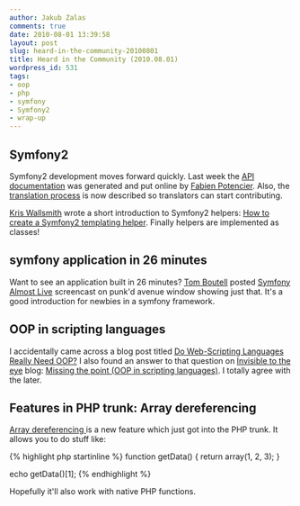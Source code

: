 ```yaml
---
author: Jakub Zalas
comments: true
date: 2010-08-01 13:39:58
layout: post
slug: heard-in-the-community-20100801
title: Heard in the Community (2010.08.01)
wordpress_id: 531
tags:
- oop
- php
- symfony
- Symfony2
- wrap-up
---
```


## Symfony2


Symfony2 development moves forward quickly. Last week the [API documentation](http://api.symfony-reloaded.org/PR2/) was generated and put online by [Fabien Potencier](http://twitter.com/fabpot). Also, the [translation process](http://docs.symfony-reloaded.org/contributing/documentation/translations.html) is now described so translators can start contributing.

[Kris Wallsmith](http://twitter.com/kriswallsmith) wrote a short introduction to Symfony2 helpers: [How to create a Symfony2 templating helper](http://kriswallsmith.net/post/878278731/how-to-create-a-symfony2-templating-helper). Finally helpers are implemented as classes!


## symfony application in 26 minutes


Want to see an application built in 26 minutes? [Tom Boutell](http://twitter.com/tommybgoode) posted [Symfony Almost Live](http://window.punkave.com/2010/07/30/symfony-almost-live/) screencast on punk'd avenue window showing just that. It's a good introduction for newbies in a symfony framework.


## OOP in scripting languages


I accidentally came across a blog post titled [Do Web-Scripting Languages Really Need OOP?](http://iamlearningphp.blogspot.com/2010/07/do-web-scripting-languages-really-need.html) I also found an answer to that question on [Invisible to the eye](http://giorgiosironi.blogspot.com) blog: [Missing the point (OOP in scripting languages)](http://giorgiosironi.blogspot.com/2010/07/missing-point-oop-in-scripting.html). I totally agree with the later.


## Features in PHP trunk: Array dereferencing


[Array dereferencing ](http://schlueters.de/blog/archives/138-Features-in-PHP-trunk-Array-dereferencing.html)is a new feature which just got into the PHP trunk. It allows you to do stuff like:

    
{% highlight php startinline %}
function getData() {
  return array(1, 2, 3);
}

echo getData()[1];
{% endhighlight %}

Hopefully it'll also work with native PHP functions.
